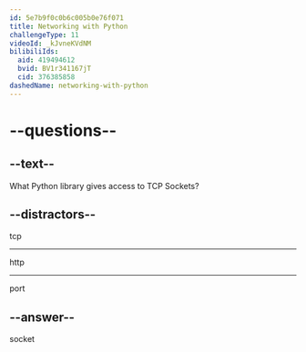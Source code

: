 ```yaml
---
id: 5e7b9f0c0b6c005b0e76f071
title: Networking with Python
challengeType: 11
videoId: _kJvneKVdNM
bilibiliIds:
  aid: 419494612
  bvid: BV1r341167jT
  cid: 376385858
dashedName: networking-with-python
---
```


# --questions--

## --text--

What Python library gives access to TCP Sockets?

## --distractors--

tcp

---

http

---

port

## --answer--

socket

